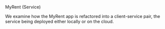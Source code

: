 MyRent (Service)

We examine how the MyRent app is refactored into a client-service pair, the service being deployed either locally or on the cloud.
